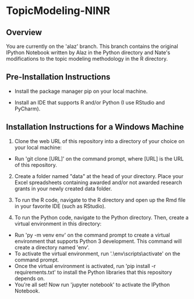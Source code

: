 # TopicModeling-NINR

## Overview
You are currently on the 'alaz' branch. This branch contains the original IPython Notebook written by Alaz in the Python directory and Nate's modifications to the topic modeling methodology in the R directory.

## Pre-Installation Instructions
* Install the package manager pip on your local machine.

* Install an IDE that supports R and/or Python (I use RStudio and PyCharm).

## Installation Instructions for a Windows Machine
1. Clone the web URL of this repository into a directory of your choice on your local machine:
- Run 'git clone [URL]' on the command prompt, where [URL] is the URL of this repository.

2. Create a folder named "data" at the head of your directory. Place your Excel spreadsheets containing awarded and/or not awarded research grants in your newly created data folder.

3. To run the R code, navigate to the R directory and open up the Rmd file in your favorite IDE (such as RStudio). 

4. To run the Python code, navigate to the Python directory. Then, create a virtual environment in this directory:
* Run 'py -m venv env' on the command prompt to create a virtual environment that supports Python 3 development. This command will create a directory named 'env'.
* To activate the virtual environment, run '.\env\scripts\activate' on the command prompt.
* Once the virtual environment is activated, run 'pip install -r requirements.txt' to install the Python libraries that this repository depends on.
* You're all set! Now run 'jupyter notebook' to activate the IPython Notebook.








